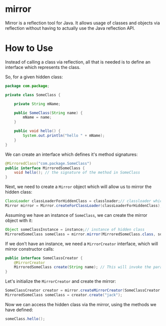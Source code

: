 # mirror

Mirror is a reflection tool for Java. It allows usage of classes and objects via reflection without having to actually use the Java reflection API.

# How to Use

Instead of calling a class via reflection, all that is needed is to define an interface which represents the class.

So, for a given hidden class:
```Java
package com.package;

private class SomeClass {

    private String mName;

    public SomeClass(String name) {
        mName = name;
    }

    public void hello() {
        System.out.println("hello " + mName);
    }
}
```
We can create an interface which defines it's method signatures:

```Java
@MirroredClass("com.package.SomeClass")
public interface MirroredSomeClass {
    void hello(); // the signature of the method in SomeClass
}
```
Next, we need to create a `Mirror` object which will allow us to mirror the hidden class:

```Java
ClassLoader classLoaderForHiddenClass = classloader;// classloader which loads hidden class
Mirror mirror = Mirror.createForClassLoader(classLoaderForHiddenClass);
```

Assuming we have an instance of `SomeClass`, we can create the mirror object with it:

```Java
Object someClassInstance = instance;// instance of hidden class
MirroredSomeClass someClass = mirror.mirror(MirroredSomeClass.class, someClassInstance);
```

If we don't have an instance, we need a `MirrorCreator` interface, which will mirror constructor calls:
```Java
public interface SomeClassCreator {
    @MirrorCreator
    MirroredSomeClass create(String name); // This will invoke the parametered constructor
}
```
Let's initialize the `MirrorCreator` and create the mirror:
```Java
SomeClassCreator creator = mirror.createMirrorCreator(SomeClassCreator.class);
MirroredSomeClass someClass = creator.create("jack");
```

Now we can access the hidden class via the mirror, using the methods we have defined:

```Java
someClass.hello();
```
